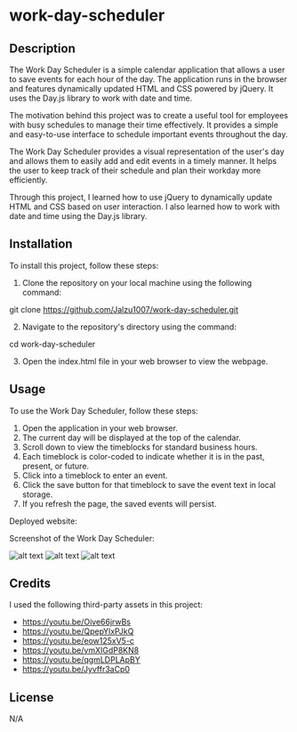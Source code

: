 # work-day-scheduler

## Description
The Work Day Scheduler is a simple calendar application that allows a user to save events for each hour of the day. The application runs in the browser and features dynamically updated HTML and CSS powered by jQuery. It uses the Day.js library to work with date and time.

The motivation behind this project was to create a useful tool for employees with busy schedules to manage their time effectively. It provides a simple and easy-to-use interface to schedule important events throughout the day.

The Work Day Scheduler provides a visual representation of the user's day and allows them to easily add and edit events in a timely manner. It helps the user to keep track of their schedule and plan their workday more efficiently.

Through this project, I learned how to use jQuery to dynamically update HTML and CSS based on user interaction. I also learned how to work with date and time using the Day.js library.

## Installation

To install this project, follow these steps:

1. Clone the repository on your local machine using the following command:

git clone https://github.com/Jalzu1007/work-day-scheduler.git

2. Navigate to the repository's directory using the command:

 cd work-day-scheduler

3. Open the index.html file in your web browser to view the webpage.

## Usage

To use the Work Day Scheduler, follow these steps:

1. Open the application in your web browser.
2. The current day will be displayed at the top of the calendar.
3. Scroll down to view the timeblocks for standard business hours.
4. Each timeblock is color-coded to indicate whether it is in the past, present, or future.
5. Click into a timeblock to enter an event.
6. Click the save button for that timeblock to save the event text in local storage.
7. If you refresh the page, the saved events will persist.

Deployed website:



Screenshot of the Work Day Scheduler:

![alt text](./assets/images) ![alt text](./assets/images) ![alt text](./assets/images) 

## Credits

I used the following third-party assets in this project:

- https://youtu.be/Oive66jrwBs
- https://youtu.be/QpepYlxPJkQ
- https://youtu.be/eow125xV5-c
- https://youtu.be/vmXIGdP8KN8
- https://youtu.be/qgmLDPLApBY
- https://youtu.be/Jyvffr3aCp0

## License

N/A